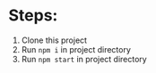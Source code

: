 # Steps:
1. Clone this project
2. Run `npm i` in project directory
3. Run `npm start` in project directory
